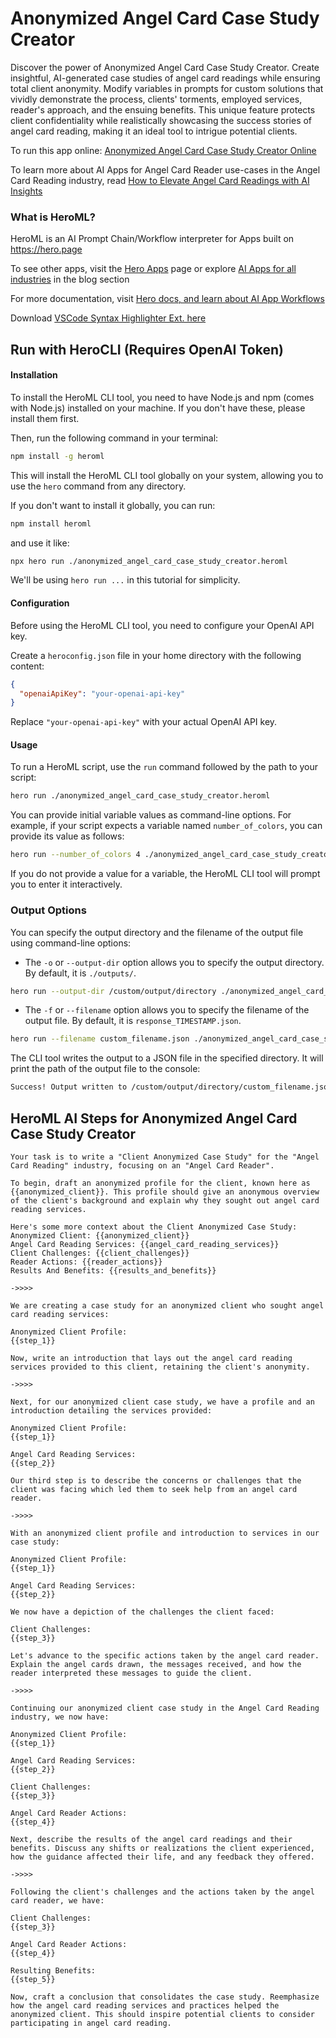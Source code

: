 # Anonymized Angel Card Case Study Creator

Discover the power of Anonymized Angel Card Case Study Creator. Create insightful, AI-generated case studies of angel card readings while ensuring total client anonymity. Modify variables in prompts for custom solutions that vividly demonstrate the process, clients' torments, employed services, reader's approach, and the ensuing benefits. This unique feature protects client confidentiality while realistically showcasing the success stories of angel card reading, making it an ideal tool to intrigue potential clients.

To run this app online: [Anonymized Angel Card Case Study Creator Online](https://hero.page/app/anonymized-angel-card-case-study-creator-anonymized-angel-card-success-stories/R1Dsd0CeB9hVobR7vYG6)

To learn more about AI Apps for Angel Card Reader use-cases in the Angel Card Reading industry, read [How to Elevate Angel Card Readings with AI Insights](https://hero.page/blog/ai/angel-card-reading/how-to-elevate-angel-card-readings-with-ai-insights/170725)

### What is HeroML?
HeroML is an AI Prompt Chain/Workflow interpreter for Apps built on https://hero.page 

To see other apps, visit the [Hero Apps](https://hero.page/apps) page or explore [AI Apps for all industries](https://hero.page/blog) in the blog section

For more documentation, visit [Hero docs, and learn about AI App Workflows](https://hero.page/tutorials/introduction-to-heroml)

Download [VSCode Syntax Highlighter Ext. here](https://marketplace.visualstudio.com/items?itemName=hero-page.heroml)

## Run with HeroCLI (Requires OpenAI Token)

#### Installation

To install the HeroML CLI tool, you need to have Node.js and npm (comes with Node.js) installed on your machine. If you don't have these, please install them first. 

Then, run the following command in your terminal:

```bash
npm install -g heroml
```

This will install the HeroML CLI tool globally on your system, allowing you to use the `hero` command from any directory.

If you don't want to install it globally, you can run:

```bash
npm install heroml
```

and use it like:

```bash
npx hero run ./anonymized_angel_card_case_study_creator.heroml
```

We'll be using `hero run ...` in this tutorial for simplicity.

#### Configuration

Before using the HeroML CLI tool, you need to configure your OpenAI API key. 

Create a `heroconfig.json` file in your home directory with the following content:

```json
{
  "openaiApiKey": "your-openai-api-key"
}
```

Replace `"your-openai-api-key"` with your actual OpenAI API key.

#### Usage

To run a HeroML script, use the `run` command followed by the path to your script:

```bash
hero run ./anonymized_angel_card_case_study_creator.heroml
```

You can provide initial variable values as command-line options. For example, if your script expects a variable named `number_of_colors`, you can provide its value as follows:

```bash
hero run --number_of_colors 4 ./anonymized_angel_card_case_study_creator.heroml
```

If you do not provide a value for a variable, the HeroML CLI tool will prompt you to enter it interactively.

### Output Options

You can specify the output directory and the filename of the output file using command-line options:

- The `-o` or `--output-dir` option allows you to specify the output directory. By default, it is `./outputs/`.

```bash
hero run --output-dir /custom/output/directory ./anonymized_angel_card_case_study_creator.heroml
```

- The `-f` or `--filename` option allows you to specify the filename of the output file. By default, it is `response_TIMESTAMP.json`.

```bash
hero run --filename custom_filename.json ./anonymized_angel_card_case_study_creator.heroml
```

The CLI tool writes the output to a JSON file in the specified directory. It will print the path of the output file to the console:

```bash
Success! Output written to /custom/output/directory/custom_filename.json
```


## HeroML AI Steps for Anonymized Angel Card Case Study Creator
```
Your task is to write a "Client Anonymized Case Study" for the "Angel Card Reading" industry, focusing on an "Angel Card Reader". 

To begin, draft an anonymized profile for the client, known here as {{anonymized_client}}. This profile should give an anonymous overview of the client's background and explain why they sought out angel card reading services.

Here's some more context about the Client Anonymized Case Study:
Anonymized Client: {{anonymized_client}}
Angel Card Reading Services: {{angel_card_reading_services}}
Client Challenges: {{client_challenges}}
Reader Actions: {{reader_actions}}
Results And Benefits: {{results_and_benefits}}

->>>>

We are creating a case study for an anonymized client who sought angel card reading services:

Anonymized Client Profile:
{{step_1}}

Now, write an introduction that lays out the angel card reading services provided to this client, retaining the client's anonymity.

->>>>

Next, for our anonymized client case study, we have a profile and an introduction detailing the services provided:

Anonymized Client Profile:
{{step_1}}

Angel Card Reading Services:
{{step_2}}

Our third step is to describe the concerns or challenges that the client was facing which led them to seek help from an angel card reader.

->>>>

With an anonymized client profile and introduction to services in our case study:

Anonymized Client Profile:
{{step_1}}

Angel Card Reading Services:
{{step_2}}

We now have a depiction of the challenges the client faced:

Client Challenges:
{{step_3}}

Let's advance to the specific actions taken by the angel card reader. Explain the angel cards drawn, the messages received, and how the reader interpreted these messages to guide the client.

->>>>

Continuing our anonymized client case study in the Angel Card Reading industry, we now have:

Anonymized Client Profile:
{{step_1}}

Angel Card Reading Services:
{{step_2}}

Client Challenges:
{{step_3}}

Angel Card Reader Actions:
{{step_4}}

Next, describe the results of the angel card readings and their benefits. Discuss any shifts or realizations the client experienced, how the guidance affected their life, and any feedback they offered.

->>>>

Following the client's challenges and the actions taken by the angel card reader, we have:

Client Challenges:
{{step_3}}

Angel Card Reader Actions:
{{step_4}}

Resulting Benefits:
{{step_5}}

Now, craft a conclusion that consolidates the case study. Reemphasize how the angel card reading services and practices helped the anonymized client. This should inspire potential clients to consider participating in angel card reading.


```

